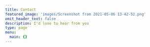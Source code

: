 ```yaml
---
title: Contact
featured_image: 'images/Screenshot from 2021-05-06 13-42-52.png'
omit_header_text: false
description: I'd love to hear from you
type: page
menu:
  main: {}
---
```


